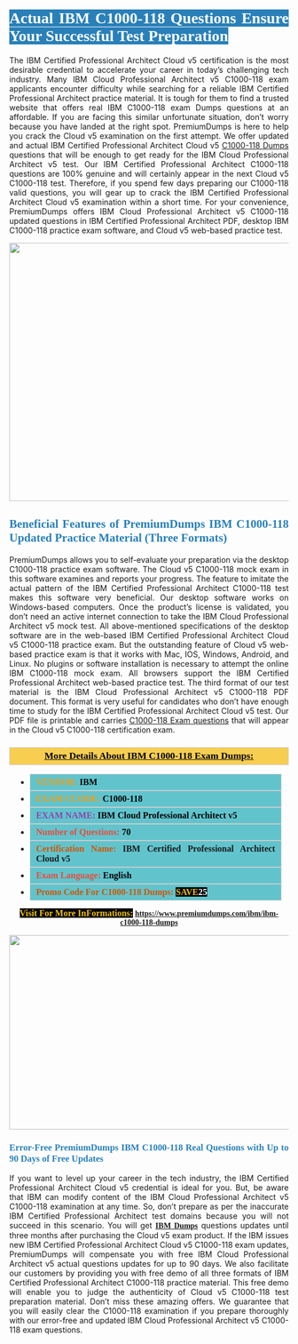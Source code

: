 <h1 style="text-align: justify;"><span style="color:#ffffff;"><span style="font-family:Georgia,serif;"><strong><span style="background-color:#2980b9;">Actual IBM C1000-118 Questions Ensure Your Successful Test Preparation</span></strong></span></span></h1>

<p style="text-align: justify;">The IBM Certified Professional Architect Cloud v5 certification is the most desirable credential to accelerate your career in today’s challenging tech industry. Many IBM Cloud Professional Architect v5 C1000-118 exam applicants encounter difficulty while searching for a reliable IBM Certified Professional Architect practice material. It is tough for them to find a trusted website that offers real IBM C1000-118 exam Dumps questions at an affordable. If you are facing this similar unfortunate situation, don’t worry because you have landed at the right spot. PremiumDumps is here to help you crack the Cloud v5 examination on the first attempt. We offer updated and actual IBM Certified Professional Architect Cloud v5 <a href="https://www.premiumdumps.com/ibm/ibm-c1000-118-dumps">C1000-118 Dumps</a> questions that will be enough to get ready for the IBM Cloud Professional Architect v5 test. Our IBM Certified Professional Architect C1000-118 questions are 100% genuine and will certainly appear in the next Cloud v5 C1000-118 test. Therefore, if you spend few days preparing our C1000-118 valid questions, you will gear up to crack the IBM Certified Professional Architect Cloud v5 examination within a short time. For your convenience, PremiumDumps offers IBM Cloud Professional Architect v5 C1000-118 updated questions in IBM Certified Professional Architect PDF, desktop IBM C1000-118 practice exam software, and Cloud v5 web-based practice test.</p>

<p style="text-align: center;"><a href="https://www.premiumdumps.com/ibm/ibm-c1000-118-dumps"><img alt="" src="https://i.imgur.com/KJGzbJ2.jpeg" style="width: 700px; height: 465px;" /></a></p>

<h2 style="text-align: justify;"><span style="color:#2980b9;"><span style="font-family:Georgia,serif;"><strong>Beneficial Features of PremiumDumps IBM C1000-118 Updated Practice Material (Three Formats)</strong></span></span></h2>

<p style="text-align: justify;">PremiumDumps allows you to self-evaluate your preparation via the desktop C1000-118 practice exam software. The Cloud v5 C1000-118 mock exam in this software examines and reports your progress. The feature to imitate the actual pattern of the IBM Certified Professional Architect C1000-118 test makes this software very beneficial. Our desktop software works on Windows-based computers. Once the product’s license is validated, you don’t need an active internet connection to take the IBM Cloud Professional Architect v5 mock test. All above-mentioned specifications of the desktop software are in the web-based IBM Certified Professional Architect Cloud v5 C1000-118 practice exam. But the outstanding feature of Cloud v5 web-based practice exam is that it works with Mac, IOS, Windows, Android, and Linux. No plugins or software installation is necessary to attempt the online IBM C1000-118 mock exam. All browsers support the IBM Certified Professional Architect web-based practice test. The third format of our test material is the IBM Cloud Professional Architect v5 C1000-118 PDF document. This format is very useful for candidates who don’t have enough time to study for the IBM Certified Professional Architect Cloud v5 test. Our PDF file is printable and carries <a href="https://www.premiumdumps.com/ibm/ibm-c1000-118-dumps">C1000-118 Exam questions</a> that will appear in the Cloud v5 C1000-118 certification exam.</p>

<h3 style="background: #f7ce50; border: 1px solid rgb(204, 204, 204); padding: 5px 10px; text-align: center;"><span style="font-family:Georgia,serif;"><u><u><span style="color:#000000;"><span style="font-size:11pt"><span style="line-height:normal"><b><span style="font-size:13.0pt"><span cambria="">More Details About IBM C1000-118 Exam Dumps:</span></span></b></span></span></span></u></u></span></h3>

<ul>
	<li style="margin:0cm 10pt">
	<div style="background:#61c4cd; border: 1px solid rgb(204, 204, 204); padding: 5px 10px; text-align: justify;"><span style="font-family:Georgia,serif;"><span style="font-size:11pt"><span style="line-height:normal"><b><span style="font-size:12.0pt"><span new="" roman="" times=""><span style="color:#f39c12;">VENDOR:</span> <span style="color:#000000;">IBM</span></span></span></b></span></span></span></div>
	</li>
	<li style="margin:0cm 10pt">
	<div style="background: #61c4cd; border: 1px solid rgb(204, 204, 204); padding: 5px 10px; text-align: justify;"><span style="font-family:Georgia,serif;"><span style="font-size:11pt"><span style="line-height:normal"><b><span style="font-size:12.0pt"><span new="" roman="" times=""><span style="color:#f39c12;">EXAM CCODE:</span> <span style="color:#000000;">C1000-118</span></span></span></b></span></span></span></div>
	</li>
	<li style="margin:0cm 10pt">
	<div style="background: #61c4cd; border: 1px solid rgb(204, 204, 204); padding: 5px 10px; text-align: justify;"><span style="font-family:Georgia,serif;"><span style="font-size:11pt"><span style="line-height:normal"><b><span style="font-size:12.0pt"><span new="" roman="" times=""><span style="color:#8e44ad;">EXAM NAME:</span> <span style="color:#000000;">IBM Cloud Professional Architect v5</span></span></span></b></span></span></span></div>
	</li>
	<li style="margin:0cm 10pt">
	<div style="background: #61c4cd; border: 1px solid rgb(204, 204, 204); padding: 5px 10px;"><span style="font-family:Georgia,serif;"><span style="font-size:11pt"><span style="line-height:normal"><b><span style="font-size:12.0pt"><span new="" roman="" times=""><span style="color:#e74c3c;">Number of Questions:</span><span style="color:#000000;"><span style="color:#f1c40f;"> </span>70</span></span></span></b></span></span></span></div>
	</li>
	<li style="margin:0cm 10pt">
	<div style="background: #61c4cd; border: 1px solid rgb(204, 204, 204); padding: 5px 10px; text-align: justify;"><span style="font-family:Georgia,serif;"><span style="font-size:11pt"><span style="line-height:normal"><b><span style="font-size:12.0pt"><span new="" roman="" times=""><span style="color:#d35400;">Certification Name:</span> IBM Certified Professional Architect Cloud v5</span></span></b></span></span></span></div>
	</li>
	<li style="margin:0cm 10pt">
	<div style="background: #61c4cd; border: 1px solid rgb(204, 204, 204); padding: 5px 10px; text-align: justify;"><span style="font-family:Georgia,serif;"><span style="font-size:11pt"><span style="line-height:normal"><b><span style="font-size:12.0pt"><span new="" roman="" times=""><span style="color:#e74c3c;">Exam Language:</span> <span style="color:#000000;">English</span></span></span></b></span></span></span></div>
	</li>
	<li style="margin:0cm 10pt">
	<div style="background: #61c4cd; border: 1px solid rgb(204, 204, 204); padding: 5px 10px;"><span style="font-family:Georgia,serif;"><span style="font-size:11pt"><span style="line-height:normal"><b><span style="font-size:12.0pt"><span new="" roman="" times=""><span style="color:#d35400;">Promo Code For C1000-118 Dumps:</span><span style="color:#f1c40f;"> <span style="background-color:#000000;">SAVE</span></span><span style="color:#ffffff;"><span style="background-color:#000000;">25</span></span></span></span></b></span></span></span></div>
	</li>
</ul>

<p style="text-align: center;"><span style="font-family:Georgia,serif;"><strong><span style="font-size:16px;"><span style="color:#f1c40f;"><span style="background-color:#000000;">Visit For More InFormations:</span></span></span> <a href="https://www.premiumdumps.com/ibm/ibm-c1000-118-dumps">https://www.premiumdumps.com/ibm/ibm-c1000-118-dumps</a></strong></span></p>

<p style="text-align: center;"><strong><strong><a href="https://www.premiumdumps.com/ibm/ibm-c1000-118-dumps"><img alt="" src="https://i.imgur.com/F18GQwv.jpeg" style="width: 700px; height: 350px;" /></a></strong></strong></p>

<h3 style="text-align: justify;"><span style="color:#2980b9;"><span style="font-family:Georgia,serif;"><strong><strong><strong>Error-Free PremiumDumps IBM C1000-118 Real Questions with Up to 90 Days of Free Updates</strong></strong></strong></span></span></h3>

<p style="text-align: justify;">If you want to level up your career in the tech industry, the IBM Certified Professional Architect Cloud v5 credential is ideal for you. But, be aware that IBM can modify content of the IBM Cloud Professional Architect v5 C1000-118 examination at any time. So, don’t prepare as per the inaccurate IBM Certified Professional Architect test domains because you will not succeed in this scenario. You will get <span style="font-family:Georgia,serif;"><strong><a href="https://www.premiumdumps.com/ibm-exam-dumps">IBM Dumps</a></strong></span> questions updates until three months after purchasing the Cloud v5 exam product. If the IBM issues new IBM Certified Professional Architect Cloud v5 C1000-118 exam updates, PremiumDumps will compensate you with free IBM Cloud Professional Architect v5 actual questions updates for up to 90 days. We also facilitate our customers by providing you with free demo of all three formats of IBM Certified Professional Architect C1000-118 practice material. This free demo will enable you to judge the authenticity of Cloud v5 C1000-118 test preparation material. Don’t miss these amazing offers. We guarantee that you will easily clear the C1000-118 examination if you prepare thoroughly with our error-free and updated IBM Cloud Professional Architect v5 C1000-118 exam questions.</p>
